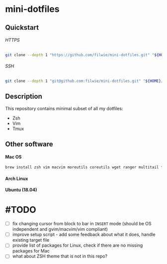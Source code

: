 # mini-dotfiles

## Quickstart
###### HTTPS
``` sh
git clone --depth 1 "https://github.com/filwie/mini-dotfiles.git" "${HOME}/.mini-dotfiles" && ${HOME}/.mini-dotfiles/install.sh
```

###### SSH
``` sh
git clone --depth 1 "git@github.com:filwie/mini-dotfiles.git" "${HOME}/.mini-dotfiles" && ${HOME}/.mini-dotfiles/install.sh
```

## Description
This repository contains minimal subset of all my dotfiles:
- Zsh
- Vim
- Tmux




## Other software
#### Mac OS
``` sh
brew install zsh vim macvim moreutils coreutils wget ranger multitail fd tree unzip unrar p7zip curl multitail fd tree links curl p7zip unrar unzip highlight mutt cmus imagemagick go htop iftop tcl-tk cmake cppcheck shellcheck ansible-lint rust docker-compose docker-completion docker-compose-completion
```

#### Arch Linux

#### Ubuntu (18.04)


# #TODO
- [ ] fix changing cursor from block to bar in `INSERT` mode (should be OS independent and gvim/macvim/vim compliant)
- [ ] improve setup script - add some feedback about what it does, handle existing target file
- [ ] provide list of packages for Linux, check if there are no missing packages for Mac
- [ ] what about ZSH theme that is not in this repo?

